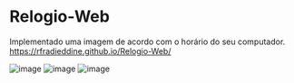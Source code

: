 # Relogio-Web
Implementado uma imagem de acordo com o horário do seu computador.
https://rfradieddine.github.io/Relogio-Web/

![image](https://user-images.githubusercontent.com/89426621/164796655-ff43de34-fb2d-4c77-93d7-054c45895c5f.png)
![image](https://user-images.githubusercontent.com/89426621/164796754-66408f49-b817-4444-8c1d-175ed0aabcc0.png)
![image](https://user-images.githubusercontent.com/89426621/164796802-b1b43887-b497-405f-9b18-3e63c30190c1.png)
